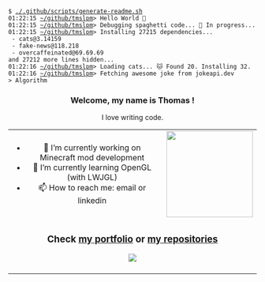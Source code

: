 <pre><code>$ <a href="https://github.com/tmslpm/tmslpm/blob/main/.github/scripts/generate-readme.sh">./.github/scripts/generate-readme.sh</a>
01:22:15 <a href="https://github.com/tmslpm/tmslpm">~/github/tmslpm</a>> Hello World 🎉 
01:22:15 <a href="https://github.com/tmslpm/tmslpm">~/github/tmslpm</a>> Debugging spaghetti code... 🍝 In progress... 
01:22:15 <a href="https://github.com/tmslpm/tmslpm">~/github/tmslpm</a>> Installing 27215 dependencies... 
 - cats@3.14159 
 - fake-news@118.218 
 - overcaffeinated@69.69.69 
and 27212 more lines hidden... 
01:22:16 <a href="https://github.com/tmslpm/tmslpm">~/github/tmslpm</a>> Loading cats... 🐱 Found 20. Installing 32. 
01:22:16 <a href="https://github.com/tmslpm/tmslpm">~/github/tmslpm</a>> Fetching awesome joke from jokeapi.dev 
> Algorithm 
</code></pre><div style="text-align:center" align="center"> <h3>Welcome, my name is Thomas !</h3> <p>I love writing code.</p> </div>  <table style="text-align:center" align="center">  <tr> <td> <ul>  <li>🔭 I’m currently working on Minecraft mod development</li> <li>🌱 I’m currently learning OpenGL (with LWJGL)</li> <li>📫 How to reach me: email or linkedin</li> </ul> </td> <td> <a href="https://github.com/tmslpm"><img height=175 align="center" src="https://github-readme-stats.vercel.app/api/top-langs?username=tmslpm&layout=compact&langs_count=8&card_width=320&hide_border=true&theme=transparent" /></a>  </td> </tr> <tr> <td colspan="2"> <h3 style="text-align:center" align="center"> Check <a title="Click to open and view my portoflio" alt="open url tmslpm.github.io" href="https://tmslpm.github.io/portfolio">my portfolio</a> or <a title="Click to open and view my github repositories" alt="open url github.com/tmslpm?tab=repositories" href="https://github.com/tmslpm?tab=repositories">my repositories</a>  </h3>  <div style="text-align:center" align="center"> <a href="https://github.com/tmslpm/portfolio" align="center" title="Click to open and view the repositorie: Portfolio" alt="open url github.com/tmslpm/portfolio"> <img align="center" src="https://github-readme-stats.vercel.app/api/pin/?username=tmslpm&repo=tmslpm&border_radius=0&theme=transparent" /> </a>  </div>  <br/> </td> </tr> </table>
